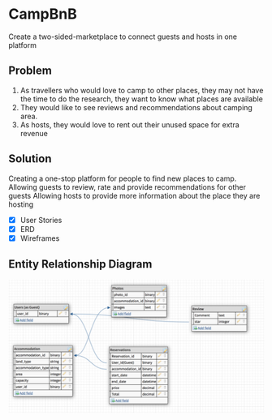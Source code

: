 # CampBnB
Create a two-sided-marketplace to connect guests and hosts in one platform

## Problem
1. As travellers who would love to camp to other places, they may not have the time to do the research, they want to know what places are available
2. They would like to see reviews and recommendations about camping area.
3. As hosts, they would love to rent out their unused space for extra revenue

## Solution
Creating a one-stop platform for people to find new places to camp.
Allowing guests to review, rate and provide recommendations for other guests
Allowing hosts to provide more information about the place they are hosting

- [x] User Stories
- [x] ERD
- [x] Wireframes

## Entity Relationship Diagram
![alt Entity Relationship Diagram](/public/erd1.png?raw=true)
